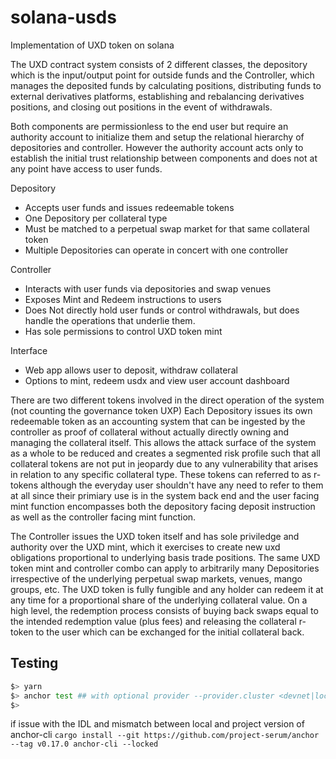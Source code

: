 # solana-usds

Implementation of UXD token on solana

The UXD contract system consists of 2 different classes, the depository which is the input/output point for outside funds
and the Controller, which manages the deposited funds by calculating positions, distributing funds to external derivatives
platforms, establishing and rebalancing derivatives positions, and closing out positions in the event of withdrawals.

Both components are permissionless to the end user but require an authority account to initialize them and setup the relational
hierarchy of depositories and controller. However the authority account acts only to establish the initial trust relationship
between components and does not at any point have access to user funds.

Depository

- Accepts user funds and issues redeemable tokens
- One Depository per collateral type
- Must be matched to a perpetual swap market for that same collateral token
- Multiple Depositories can operate in concert with one controller

Controller

- Interacts with user funds via depositories and swap venues
- Exposes Mint and Redeem instructions to users
- Does Not directly hold user funds or control withdrawals, but does handle the operations that underlie them.
- Has sole permissions to control UXD token mint

Interface

- Web app allows user to deposit, withdraw collateral
- Options to mint, redeem usdx and view user account dashboard

There are two different tokens involved in the direct operation of the system (not counting the governance token UXP)
Each Depository issues its own redeemable token as an accounting system that can be ingested by the controller as proof
of collateral without actually directly owning and managing the collateral itself. This allows the attack surface of the
system as a whole to be reduced and creates a segmented risk profile such that all collateral tokens are not put in jeopardy
due to any vulnerability that arises in relation to any specific collateral type. These tokens can referred to as r-tokens
although the everyday user shouldn't have any need to refer to them at all since their primiary use is in the system back end
and the user facing mint function encompasses both the depository facing deposit instruction as well as the controller
facing mint function.

The Controller issues the UXD token itself and has sole priviledge and authority over the UXD mint, which it exercises to
create new uxd obligations proportional to underlying basis trade positions. The same UXD token mint and controller combo
can apply to arbitrarily many Depositories irrespective of the underlying perpetual swap markets, venues, mango groups, etc.
The UXD token is fully fungible and any holder can redeem it at any time for a proportional share of the underlying collateral
value. On a high level, the redemption process consists of buying back swaps equal to the intended redemption value (plus fees)
and releasing the collateral r-token to the user which can be exchanged for the initial collateral back.

## Testing

```Bash
$> yarn
$> anchor test ## with optional provider --provider.cluster <devnet|localnet|testnet>
$>
```

if issue with the IDL and mismatch between local and project version of anchor-cli
`cargo install --git https://github.com/project-serum/anchor --tag v0.17.0 anchor-cli --locked`
